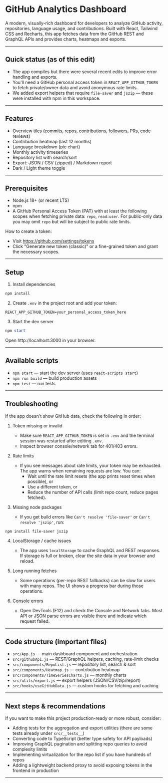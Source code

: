 # GitHub Analytics Dashboard

A modern, visually-rich dashboard for developers to analyze GitHub activity, repositories, language usage, and contributions. Built with React, Tailwind CSS and Recharts, this app fetches data from the GitHub REST and GraphQL APIs and provides charts, heatmaps and exports.

---

## Quick status (as of this edit)

- The app compiles but there were several recent edits to improve error handling and exports.
- You'll need a GitHub personal access token in `REACT_APP_GITHUB_TOKEN` to fetch private/owner data and avoid anonymous rate limits.
- We added export helpers that require `file-saver` and `jszip` — these were installed with npm in this workspace.

---

## Features

- Overview tiles (commits, repos, contributions, followers, PRs, code reviews)
- Contribution heatmap (last 12 months)
- Language breakdown (pie chart)
- Monthly activity timeseries
- Repository list with search/sort
- Export: JSON / CSV (zipped) / Markdown report
- Dark / Light theme toggle

---

## Prerequisites

- Node.js 18+ (or recent LTS)
- npm
- A GitHub Personal Access Token (PAT) with at least the following scopes when fetching private data: `repo`, `read:user`. For public-only data you may omit `repo` but will be subject to public rate limits.

How to create a token:
- Visit https://github.com/settings/tokens
- Click "Generate new token (classic)" or a fine-grained token and grant the necessary scopes.

---

## Setup

1. Install dependencies

```powershell
npm install
```

2. Create `.env` in the project root and add your token:

```text
REACT_APP_GITHUB_TOKEN=your_personal_access_token_here
```

3. Start the dev server

```powershell
npm start
```

Open http://localhost:3000 in your browser.

---

## Available scripts

- `npm start` — start the dev server (uses `react-scripts start`)
- `npm run build` — build production assets
- `npm test` — run tests

---

## Troubleshooting

If the app doesn't show GitHub data, check the following in order:

1. Token missing or invalid
   - Make sure `REACT_APP_GITHUB_TOKEN` is set in `.env` and the terminal session was restarted after editing `.env`.
   - Inspect browser console/network tab for 401/403 errors.

2. Rate limits
   - If you see messages about rate limits, your token may be exhausted. The app warns when remaining requests are low. You can:
     - Wait until the rate limit resets (the app prints reset times when possible), or
     - Use a different token, or
     - Reduce the number of API calls (limit repo count, reduce pages fetched).

3. Missing node packages
   - If you get build errors like `Can't resolve 'file-saver'` or `Can't resolve 'jszip'`, run:

```powershell
npm install file-saver jszip
```

4. LocalStorage / cache issues
   - The app uses `localStorage` to cache GraphQL and REST responses. If storage is full or broken, clear the site data in your browser and reload.

5. Long running fetches
   - Some operations (per-repo REST fallbacks) can be slow for users with many repos. The UI shows a progress bar during those operations.

6. Console errors
   - Open DevTools (F12) and check the Console and Network tabs. Most API or JSON parse errors are visible there and indicate which request failed.

---

## Code structure (important files)

- `src/App.js` — main dashboard component and orchestration
- `src/githubApi.js` — REST/GraphQL helpers, caching, rate-limit checks
- `src/components/RepoList.js` — repository list, search & sort
- `src/components/Heatmap.js` — contribution heatmap
- `src/components/TimeSeriesCharts.js` — monthly charts
- `src/utils/export.js` — export helpers (JSON/CSV/zip/report)
- `src/hooks/useGitHubData.js` — custom hooks for fetching and caching

---

## Next steps & recommendations

If you want to make this project production-ready or more robust, consider:

- Adding tests for the aggregation and export utilities (there are some tests already under `src/__tests__`)
- Converting code to TypeScript (better type safety for API payloads)
- Improving GraphQL pagination and splitting repo queries to avoid complexity limits
- Implementing virtualization for the repo list if you have hundreds of repos
- Adding a lightweight backend proxy to avoid exposing tokens in the frontend in production

---
